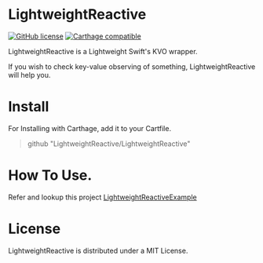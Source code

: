 # LightweightReactive
[![GitHub license](https://img.shields.io/badge/license-MIT-lightgrey.svg)](https://raw.githubusercontent.com/Carthage/Carthage/master/LICENSE.md) [![Carthage compatible](https://img.shields.io/badge/Carthage-compatible-4BC51D.svg?style=flat)](https://github.com/hsylife/SwiftyPickerPopover)

LightweightReactive is a Lightweight Swift's KVO wrapper.

If you wish to check key-value observing of something, LightweightReactive will help you.

# Install
For Installing with Carthage, add it to your Cartfile.
> github "LightweightReactive/LightweightReactive"

# How To Use.
Refer and lookup this project
[LightweightReactiveExample](https://github.com/hidemune-takahashi/LightweightReactiveExample)


# License

LightweightReactive is distributed under a MIT License.

